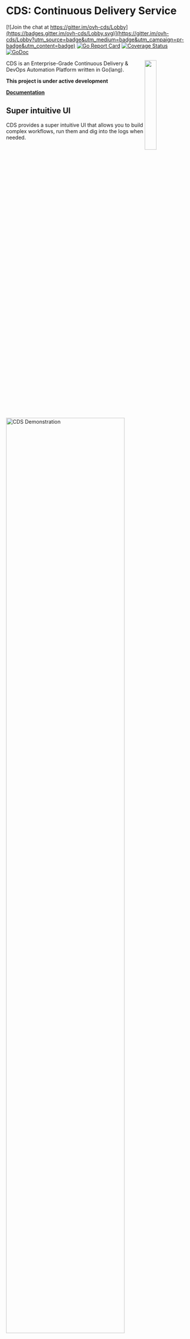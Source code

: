 # CDS: Continuous Delivery Service

[![Join the chat at https://gitter.im/ovh-cds/Lobby](https://badges.gitter.im/ovh-cds/Lobby.svg)](https://gitter.im/ovh-cds/Lobby?utm_source=badge&utm_medium=badge&utm_campaign=pr-badge&utm_content=badge)
[![Go Report Card](https://goreportcard.com/badge/github.com/ovh/cds)](https://goreportcard.com/report/github.com/ovh/cds)
[![Coverage Status](https://coveralls.io/repos/github/ovh/cds/badge.svg?branch=master)](https://coveralls.io/github/ovh/cds?branch=master)
[![GoDoc](https://godoc.org/github.com/ovh/cds/sdk/cdsclient?status.svg)](https://godoc.org/github.com/ovh/cds/sdk/cdsclient)

<img align="right" src="https://raw.githubusercontent.com/ovh/cds/master/logo-background.png" width="25%">

CDS is an Enterprise-Grade Continuous Delivery & DevOps Automation Platform written in Go(lang).

**This project is under active development**

**[Documentation](https://ovh.github.io/cds/)**


## Super intuitive UI
CDS provides a super intuitive UI that allows you to build complex workflows, run them and dig into the logs when needed.

<img src="./docs/static/images/capture-start.gif" alt="CDS Demonstration" width="80%">


## The most powerful Command Line for a CI/CD Platform

cdsctl is the CDS Command Line - you can script everything with it, cdsctl also provide some cool commands as `cdsctl shell` to browse your projects and workflows without the need to open a browser.

[See all cdsctl commands](https://ovh.github.io/cds/cli/cdsctl/#see-also)


## Want a try?

Docker-Compose or Helm are your friends, see [Ready To Run Tutorials](https://ovh.github.io/cds/hosting/ready-to-run/)

## FAQ

### Why CDS? Discover the Origins

- [Self-Service](https://ovh.github.io/cds/gettingstarted/concepts/why_cds/#1-self-service)
- [Horizontal Scalability](https://ovh.github.io/cds/gettingstarted/concepts/why_cds/#2-horizontal-scalability)
- [High Availability](https://ovh.github.io/cds/gettingstarted/concepts/why_cds/#3-high-availability)
- [Pipeline Reutilisability](https://ovh.github.io/cds/gettingstarted/concepts/why_cds/#4-pipeline-reutilisability)
- [Rest API](https://ovh.github.io/cds/gettingstarted/concepts/why_cds/#5-rest-api)
- [Customizable](https://ovh.github.io/cds/gettingstarted/concepts/why_cds/#6-customizable)

### What is a CDS workflow?

Most of the CI/CD Tools play with jobs inside a pipeline. CDS introduce a new concept named `CDS Workflows`.
A [CDS Workflow](https://ovh.github.io/cds/gettingstarted/concepts/workflow/) allows you to chain pipelines with triggers.
A [pipeline](https://ovh.github.io/cds/gettingstarted/concepts/pipeline/) is structured in sequential [stages](https://ovh.github.io/cds/gettingstarted/concepts/stage/) containing one or multiple concurrent [jobs](https://ovh.github.io/cds/gettingstarted/concepts/job/).


### Can I use it in production?

Yes! CDS is used in production since 3y @OVH and launch more than 7M CDS workers per year. You can install the official release available on https://github.com/ovh/cds/releases

CDS provides everything needed to monitor and measure production activity (logs, metrics, monitoring)

### How to backup?

All data are stored in the database - nothing on filesystem. Just backup your database regularly and you will be safe.

### Need some help?

Core Team is available on [Gitter](https://gitter.im/ovh-cds/Lobby)

### Comparison Matrix

All the features of the table are detailed below.

| Feature | CDS | Bamboo | Buildbot | Gitlab CI | Jenkins | 
| --- | --- | --- | --- | --- | --- |
| [Built-in Pipeline](#built-in-pipeline) | :white_check_mark: | :white_check_mark: | :white_check_mark: | :white_check_mark: | :white_check_mark: | 
| [Built-in Workflow - Workflow as an entity](#built-in-workflow) | :white_check_mark: | :x: | :white_check_mark: | :x: | :x: |
| [Graphical configuration with UI](#graphical-configuration-with-ui) | :white_check_mark: | :white_check_mark: | :x: | :x: | :x: *2 | 
| [Configuration on Git Repository](#configuration-on-git-repository) | :white_check_mark: | :x: | :white_check_mark: | :white_check_mark: | :white_check_mark: |
| [Configuration as code on UI](#configuration-as-code-on-ui) | :white_check_mark: | :x: | :x: | :x: | :x:*3 |
| [Native Git branching](#native-git-branching) | :white_check_mark: | :white_check_mark: | :white_check_mark: | :white_check_mark: | :white_check_mark:*4 |
| [Built-in Dependencies Setup](#built-in-dependencies-setup) | :white_check_mark: | :x: | :x: | :white_check_mark: | :x: |
| [Secure Remote Caching](#secure-remote-caching) | :white_check_mark: | :x: | :white_check_mark: | :white_check_mark: | :x: *5 | 
| [Enterprise Notification (bus)](#enterprise-notification-bus) & [Event Bus Built-in Hooks](#event-bus-built-in-hooks-rabbitmq-kafka-mqseries-etc) | :white_check_mark: | :x: | :x: | :x: | :x: |
| [Continuous Deployment / Built-in Environment Support](#continuous-deployment--built-in-environment-support) | :white_check_mark: | :white_check_mark: | :white_check_mark: | :white_check_mark: | :x: *6 |
| [Easy Enterprise-grade permissions, Self-Service on Rights management](#easy-enterprise-grade-permissions) | :white_check_mark: | :white_check_mark: | :white_check_mark: | :white_check_mark: | :x: *7 |
| [Build Artifacts Cloud](#build-artifacts-cloud) | :white_check_mark: | :x: | :white_check_mark: | :x: | :x: *8 |
| [Tests & Vulnerabilities Reports](#tests--vulnerabilities-reports) | :white_check_mark: | :white_check_mark: | :white_check_mark: | :x: *9 | :white_check_mark: |
| [Self-Service Project Creation - ability to create a tenant](#self-service-project-creation) | :white_check_mark: | :x: | :x:*10 | :white_check_mark: | :x: |
| [Self-Service Job's Flavor](#self-service-jobs-flavor) | :white_check_mark: | :x: | :x: | :white_check_mark: | :x: *11 |
| [Multi-Tenancy](#multi-tenancy) | :white_check_mark: | :x: | :x: | :white_check_mark: | :x: *12 | 
| [Command Line Interface (cdsctl): 100% features supported & User Friendly](#command-line-interface-cdsctl-100-features-supported) | :white_check_mark: | :x: | :white_check_mark: | :x: | :x: *13| 
| [REST API & SDK](#rest-api--sdk) | :white_check_mark: | :white_check_mark: | :white_check_mark: | :white_check_mark: | :white_check_mark: |
| [Self-Hosting](#self-hosting) | :white_check_mark: | :white_check_mark: | :white_check_mark: | :white_check_mark: | :white_check_mark: |
| [High Availability & Scalability & Upgrade without User Downtime](#high-availability--scalability--upgrade-without-user-downtime) | :white_check_mark: | :x: | :x: | :white_check_mark:*14 | :x: | 
| [Built-in Metrics](#built-in-metrics) | :white_check_mark: | :white_check_mark: | :white_check_mark: |  :white_check_mark: | :x: *15 |
| [Extensibility Plugins](#extensibility-plugins) | :white_check_mark: | :white_check_mark: | :white_check_mark: | :white_check_mark: | :white_check_mark: |
| [OS/Arch Compatibility](#osarch-compatibility) | :white_check_mark: | :white_check_mark: | :white_check_mark: | :white_check_mark: | :white_check_mark: |
| [Auto-Scale OnDemand multi-cloud](#auto-scale-ondemand-multi-cloud) | :white_check_mark: | :x: | :x: | :x:*16 | :x:*17 | 

Some explanations:
- *2 Impossible if you create your pipeline with Pipeline plugin, force usage of jenkinsfile
- *3 There is the Pipeline plugin, but not compatible with Graphical COnfiguration with ui, Git branching, and repository manager integration.
- *4 [Multi-branch pipeline plugin](https://wiki.jenkins.io/display/JENKINS/Pipeline+Multibranch+Plugin ) - but incompatible [Pipeline plugin](https://wiki.jenkins.io/display/JENKINS/Pipeline+Plugin)
- *5 Job Cacher plugin not compatible with Blue Ocean, MultiBranch PIpeline, Pipeline plugin, but not compatible with Swift Storage
- *6 "The current version of this plugin may not be safe to use. " https://wiki.jenkins.io/display/JENKINS/EnvInject+Plugin
- *7 https://jenkins.io/doc/book/managing/security/#authorization
- *8 it's not builtin, it's JCloud plugin
- *9 Vulnerability report not available on CE Edition
- *10 everything is in the same bucket
- *11 docker only
- *12 explained on https://www.cloudbees.com/blog/multi-tenancy-jenkins
- *13 https://jenkins.io/doc/book/managing/cli/
- *14 Upgrade Gitlab can be on several days https://docs.gitlab.com/ee/update/ 
- *15 it's a plugin
- *16 K8s, Docker machine & GKE only 
- *17 limitated to about 150 executors https://www.cloudbees.com/blog/multi-tenancy-jenkins(§Scale)


### CDS User features

#### Built-in Pipeline

A pipeline containing stages & jobs is a basic feature. This allows you to run multiple jobs simultaneously while keeping an isolation between jobs.

#### Built-in Workflow

A Workflow makes it possible to chain the pipelines. This is a key Feature of CDS. You can create workflows using one or more pipelines, pipelines that can be linked together with joins or forks.

You can imagine having only one builder workflow and deploying your entire microservice stack. The same pipeline can be used several times in a workflow, you can associate an application, an environment.
You will have only one deployment pipeline and only one build pipeline to maintain, even if you have hundreds of applications.

#### Workflow ready to use

A workflow ready to use is a Workflow Template. Eveybody can create a Workflow Template, maintains it as code or from UI, and bulk update a set of workflows in one click. 

As a company, you can offer a catalog of workflows for all users. Each team can create its own templates if needed.

If you have to maintain hundreds of workflows, no need to worry , update workflow at scale :)

#### Graphical configuration with UI

You can configure everything with the web UI. Even if you have complex use cases, it's usually easier to create your workflow graphically.

#### Configuration on Git Repository

Pipeline as code is a well-known concept of CI / CD tools. CDS, much more than pipeline as code, makes workflow as code. What is it? You can store with your source code the yml configuration files of your workflow (+ pipeline, + applications, + environment), and thus, you can upgrade your workflow on your dev branch, before you merge the changes on the master branch.


#### Configuration as code on UI

You can modify your workflow with the UI, you can also modify the configuration by editing the yml directly in the UI if you wish.

#### Native Git branching

What is a CI tool if it does not have the possibility to launch a build on each commit of all the developers? CDS takes into account the Git branches - with each push, whatever the master branch or not, CDS will be able to trigger your workflow. You can put launch conditions on your pipelines, to deploy your application automatically on your preprod if it is the master branch for example.

#### Native Github / Bitbucket Server / Gitlab / Gerrit integration

Do you have a workflow and want to trigger it on each commit? It's easy, add a RepositoryWebhook to your Workflow. CDS natively supports Github, Gitlab, Bitbucket Server and Gerrit.
The link between your repo git and CDS is via a CDS application: 1 repository Git = a CDS application.
Through this integration, you will have the opportunity to have on your commits a status of your workflow : Building, Success or Failed.

#### Multiple VCS Support in Pipeline/Job

CDS gives you the freedom to make clone git from several different git repositories within a single workflow. A workflow can involve several different applications - or none if you do not want to have a connection with a repo git, that will not be a problem either.

#### Built-in Dependencies Setup

Need an ephemeral database, started only for the purpose of the job? This is not a problem, it's called a Service Prerequisite in CDS.

In a CDS job, you have the option to start services, any service from the moment it is a docker image.

Take a simple example: you have a pipeline that builds a docker image containing your application. Your application needs a redis and a postgreSQL to work. You can in a CDS job put three prerequisites service: a redis, a postgreSQL and your application. CDS will take care of making a private network between its services so that they can communicate with each other.
Your CDS job can thus perform integration tests on your application started without mock, but with a real database and a real cache.

Please read: https://ovh.github.io/cds/workflows/pipelines/requirements/service/

#### Secure Remote Caching

Do you find your (npm | mvn) install too slow? Use the "worker cache"! please read: https://ovh.github.io/cds/cli/worker/cache/

#### Enterprise Notification (bus)

As an Enterprise-Grade platform, CDS can send all events in an event bus. You will be able to easily feed other tools in continuous as big data tool.

#### Event Bus Built-in Hooks (RabbitMQ, Kafka, MQSeries etc..)

Ok, you can start your workflow with each commit, manually, via a scheduler or via a webhook. CDS also offers you an event bus to trigger your workflow each time you receive a kafka or RabbitMQ message.

#### Continuous Deployment / Built-in Environment Support

How to imagine a Continuous Delivery tool without having fully integrated environment concepts?

In a CDS project, you can have applications, environments, and workflows. Each workflow can use 1 or n pipelines, 0 or n applications, 0 or n environments. You can use a deployment pipeline on your preproduction environment and use that same deployment pipeline on your production environment. So, what is an environment? An environment is a set of variables that you can use within your workflows. Simple, effective and totally integrated in CDS.

#### Easy Enterprise-grade permissions

Users are free to create groups and manage users in their groups. A group can have the rights to read, write, execute on a project (s), a workflow (s). You can also restrict the execution of some pipelines to a few groups if you wish.

A workflow allows to build all the branches of an application, you can let all the developers execute this workflow. You can also restrict production deployment to another group of users.

#### Build Artifacts Cloud

If you use CDS as a CI / CD tool, you will probably have built artifacts. CDS jobs are isolated from each other, but you can pass artifacts from one job to another using the Artifact Upload and Artifact Download actions.
At the end of a CDS job, all the files are deleted. Where are the artifacts stored? The artifacts are stored in the cloud :) -> Swift Storage, Storage CDS Integration, or at worst, if you do not have storage cloud, on your filesystem of course.


#### Tests & Vulnerabilities Reports

This is basic, CDS clearly displays the results of unit tests and vulnerabilities detected during your builds.

#### Self-Service Project Creation

A CDS project is like a tenant. All users can create a CDS project, this project will bring together applications, environments, pipelines and of course workflows.

CDS projects are isolated from one another, but the same group may have access rights to multiple projects if you wish.

#### Self-Service Job's Flavor

What is a Job Flavor? For this, the term CDS for is "Worker Model".
A worker model is a worker execution context. Do you want a job that has a binary "go" in version 1.11.5? No problem, just create a Go worker model, containing a go in version 1.11.5.
A worker model can be a docker image, an openstack image, a VSphere image. In the case of our example Go, in version 1.11.5, the worker model is neither more nor less than the official golang docker image from https://hub.docker.com/_/golang.
Although CDS administrators can offer shared worker models, users can create their own template workers if they wish.

#### Self Service User’s Integrations

On a CDS project, you can add integrations like openstack, kubernetes, etc .... This will offer you features within your workflows. For example, with the Kubernetes integration, you can add your own cluster to your CDS project and thus be able to use the Deploy Application action to deploy your newly built application on your cluster, in helm format if you wish.
You can of course develop your own integrations.

#### Multi-Tenancy

After reading the previous points, you've understood: self-service everywhere. All users can do their project / workflow / worker models / workflow templates / actions ... And run Jobs in a totally isolated environment. CDS projects are builders, on which you can add integrations. All this allows you to have only one instance of CDS for your entire company.

#### Command Line Interface (cdsctl): 100% features supported

All you can do with the UI is available via the Command-Line Interface (CLI), named "cdsctl". cdsctl is available on all the OS: darwin, freebsd, linux, openbsd ... cdsctl will allow you to create, launch, export, import your workflows, monitor your CDS, navigate through your projects, workflows.
No need to go to the UI of CDS or your repository manager to check the status of your commit, `git push && cdsctl workflow --track` will display your workflow in your command line.

#### REST API & SDK

Do you have even more advanced automation needs, or the desire to develop an application that queries CDS? the [REST API](https://ovh.github.io/cds/cli/api/) and the [SDK](https://ovh.github.io/cds/cli/sdk/) will allow you to easily develop your software.

### CDS Administration features

#### Self-Hosting

CDS is open-source since October 2016. You can install it freely in your company or at home. Some tutorials are available to help you start a CDS, [docker-compose](https://ovh.github.io/cds/hosting/ready-to-run/docker-compose/), [Kubernetes with Helm](https://ovh.github.io/cds/hosting/ready-to-run/helm/), [Install with binaries](https://ovh.github.io/cds/hosting/ready-to-run/from-binaries/).

#### High Availability / Scalability / Upgrade without User Downtime

High availability is a very important point for a CI / CD tool. CDS is stateless, nothing is stored on the filesystem. This makes it possible to launch several CDS APIs behind a load balancer. Thus, you can scale the API of CDS to your needs. It also allows upgrades of CDS in full day without impact for users.
In production @OVH, CDS can be updated several times a day, without impacting users or stopping CDS workers.
Asking your users to stop working because updating the Continuous Delivery tool would be ironic, isn't it? ;-)


#### Built-in Metrics

CDS natively exposes monitoring data. You will be able to feed your instance [prometheus](https://prometheus.io/) or [warp10](https://www.warp10.io/) using [beamium](https://github.com/ovh/beamium).

#### Extensibility Plugins

A CDS job consists of steps. Each step is a built-in type action (script, checkoutApplication, Artifact upload / download ...). You can create your own actions, using existing actions - or develop your own action as a plugin. All languages are supported, as long as the language supports GRPC.

#### OS/Arch Compatibility

CDS is agnostic to languages and platforms. Users can launch Jobs on linux, windows, freebsd, osx, raspberry ... in Virtual Machine spawn on demand, in a docker container, on a dedicated host.

So, if your company uses multiple technologies, CDS will not be a blocker for building and deploying your internal software.

#### Auto-Scale OnDemand multi-cloud

One of the initial objectives of CDS at OVH: builder and deploy 150 applications as a container in less than 7 minutes. This has become reality since 2015. What is the secret key?
Auto-Scale on Demand!

Thus, you can have hundreds of workers model and when necessary, CDS will start the workers using the hatcheries.

A hatchery is like an incubator, it gives birth to the CDS Workers and the right of life and death over them.

Several types of hatchery are available: hatchery kubernetes (start workers in pods), **hatchery openstack** (start virtual machines), **hatchery swarm** (start docker containers), **hatchery marathon** (starts docker containers), **hatchery VShpere** (start virtual machines), **hatchery local** ( starts processes on a host). So yes, buzzwords or not, a multi-cloud Auto-scale OnDemand is a reality with CDS :-)




## License

[3-clause BSD](./LICENCE)

